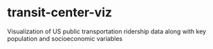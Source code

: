 # transit-center-viz
Visualization of US public transportation ridership data along with key population and socioeconomic variables

